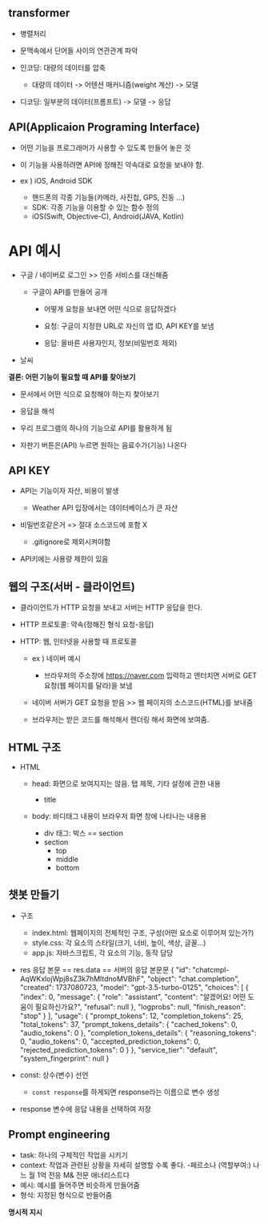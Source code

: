## transformer
- 병렬처리

- 문맥속에서 단어들 사이의 연관관계 파악

- 인코딩: 대량의 데이터를 압축
    - 대량의 데이터 -> 어텐션 매커니즘(weight 계산) -> 모델

- 디코딩: 일부분의 데이터(프롬프트) -> 모델 -> 응답


## API(Applicaion Programing Interface)
- 어떤 기능을 프로그래머가 사용할 수 있도록 만들어 놓은 것

- 이 기능을 사용하려면 API에 정해진 약속대로 요청을 보내야 함.
- ex ) iOS, Android SDK
    - 핸드폰의 각종 기능들(카메라, 사진첩, GPS, 진동 ...)
    - SDK: 각종 기능을 이용할 수 있는 함수 정의
    - iOS(Swift, Objective-C), Android(JAVA, Kotlin)

# API 예시
- 구글 / 네이버로 로그인 >> 인증 서비스를 대신해줌

    - 구글이 API를 만들어 공개

        - 어떻게 요청을 보내면 어떤 식으로 응답하겠다

        - 요청: 구글이 지정한 URL로 자신의 앱 ID, API KEY를 보냄
        - 응답: 올바른 사용자인지, 정보(비밀번호 제외)
- 날씨

**결론: 어떤 기능이 필요할 때 API를 찾아보기**
- 문서에서 어떤 식으로 요청해야 하는지 찾아보기

- 응답을 해석
- 우리 프로그램의 하나의 기능으로 API를 활용하게 됨 
- 자판기 버튼은(API) 누르면 원하는 음료수가(기능) 나온다

## API KEY
- API는 기능이자 자산, 비용이 발생

    - Weather API 입장에서는 데이터베이스가 큰 자산

- 비밀번호같은거 => 절대 소스코드에 포함 X
    - .gitignore로 제외시켜야함
- API키에는 사용량 제한이 있음




## 웹의 구조(서버 - 클라이언트)
- 클라이언트가 HTTP 요청을 보내고 서버는 HTTP 응답을 한다.

- HTTP 프로토콜: 약속(정해진 형식 요청-응답)
- HTTP: 웹, 인터넷을 사용할 때 프로토콜
    - ex ) 네이버 예시
        - 브라우저의 주소창에 https://naver.com 입력하고 엔터치면 서버로 GET 요청(웹 페이지를 달라)을 보냄

    - 네이버 서버가 GET 요청을 받음 >> 웹 페이지의 소스코드(HTML)를 보내줌
    - 브라우저는 받은 코드를 해석해서 렌더링 해서 화면에 보여줌.

## HTML 구조
- HTML
    - head: 화면으로 보여지지는 않음. 탭 제목, 기타 설정에 관한 내용

        - title
    - body: 바디태그 내용이 브라우저 화면 창에 나타나는 내용용
        - div 태그: 박스 == section
        - section
            - top
            - middle
            - bottom

## 챗봇 만들기
- 구조
    - index.html: 웹페이지의 전체적인 구조, 구성(어떤 요소로 이루어져 있는가?)
    - style.css: 각 요소의 스타일(크기, 너비, 높이, 색상, 글꼴...)
    - app.js: 자바스크립트, 각 요소의 기능, 동작 담당 

- res 응답 본문 == res.data == 서버의 응답 본문문
{
    "id": 
    "chatcmpl-AqWKxlojWpj8sZ3k7hMltdnoMVBhF",
    "object": "chat.completion",
    "created": 1737080723,
    "model": "gpt-3.5-turbo-0125",
    "choices": [
        {
            "index": 0,
            "message": {
                "role": "assistant",
                "content": "알겠어요! 어떤 도움이 필요하신가요?",
                "refusal": null
            },
            "logprobs": null,
            "finish_reason": "stop"
        }
    ],
    "usage": {
        "prompt_tokens": 12,
        "completion_tokens": 25,
        "total_tokens": 37,
        "prompt_tokens_details": {
            "cached_tokens": 0,
            "audio_tokens": 0
        },
        "completion_tokens_details": {
            "reasoning_tokens": 0,
            "audio_tokens": 0,
            "accepted_prediction_tokens": 0,
            "rejected_prediction_tokens": 0
        }
    },
    "service_tier": "default",
    "system_fingerprint": null
}
- const: 상수(변수) 선언
    - `const response`를 하게되면 response라는 이름으로 변수 생성 
- response 변수에 응답 내용을 선택하여 저장


## Prompt engineering
- task: 하나의 구체적인 작업을 시키기
- context: 작업과 관련된 상황을 자세히 설명할 수록 좋다.
-페르소나 (역할부여:) 나느 월 1억 전응 M& 전문 애너리스트다
- 예시: 예시를 들어주면 비슷하게 만들어줌
- 형식: 지정된 형식으로 반들어줌

**명시적 지시**
